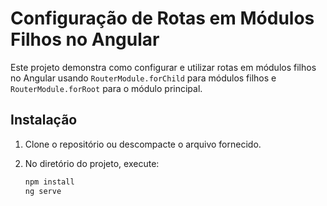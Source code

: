 # Configuração de Rotas em Módulos Filhos no Angular

Este projeto demonstra como configurar e utilizar rotas em módulos filhos no Angular usando `RouterModule.forChild` para módulos filhos e `RouterModule.forRoot` para o módulo principal.

## Instalação

1. Clone o repositório ou descompacte o arquivo fornecido.
2. No diretório do projeto, execute:

   ```bash
   npm install
   ng serve
